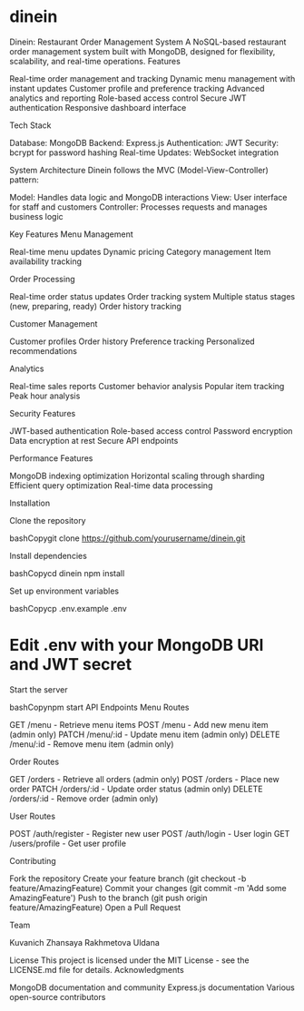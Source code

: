 # dinein
Dinein: Restaurant Order Management System
A NoSQL-based restaurant order management system built with MongoDB, designed for flexibility, scalability, and real-time operations.
Features

Real-time order management and tracking
Dynamic menu management with instant updates
Customer profile and preference tracking
Advanced analytics and reporting
Role-based access control
Secure JWT authentication
Responsive dashboard interface

Tech Stack

Database: MongoDB
Backend: Express.js
Authentication: JWT
Security: bcrypt for password hashing
Real-time Updates: WebSocket integration

System Architecture
Dinein follows the MVC (Model-View-Controller) pattern:

Model: Handles data logic and MongoDB interactions
View: User interface for staff and customers
Controller: Processes requests and manages business logic

Key Features
Menu Management

Real-time menu updates
Dynamic pricing
Category management
Item availability tracking

Order Processing

Real-time order status updates
Order tracking system
Multiple status stages (new, preparing, ready)
Order history tracking

Customer Management

Customer profiles
Order history
Preference tracking
Personalized recommendations

Analytics

Real-time sales reports
Customer behavior analysis
Popular item tracking
Peak hour analysis

Security Features

JWT-based authentication
Role-based access control
Password encryption
Data encryption at rest
Secure API endpoints

Performance Features

MongoDB indexing optimization
Horizontal scaling through sharding
Efficient query optimization
Real-time data processing

Installation

Clone the repository

bashCopygit clone https://github.com/yourusername/dinein.git

Install dependencies

bashCopycd dinein
npm install

Set up environment variables

bashCopycp .env.example .env
# Edit .env with your MongoDB URI and JWT secret

Start the server

bashCopynpm start
API Endpoints
Menu Routes

GET /menu - Retrieve menu items
POST /menu - Add new menu item (admin only)
PATCH /menu/:id - Update menu item (admin only)
DELETE /menu/:id - Remove menu item (admin only)

Order Routes

GET /orders - Retrieve all orders (admin only)
POST /orders - Place new order
PATCH /orders/:id - Update order status (admin only)
DELETE /orders/:id - Remove order (admin only)

User Routes

POST /auth/register - Register new user
POST /auth/login - User login
GET /users/profile - Get user profile

Contributing

Fork the repository
Create your feature branch (git checkout -b feature/AmazingFeature)
Commit your changes (git commit -m 'Add some AmazingFeature')
Push to the branch (git push origin feature/AmazingFeature)
Open a Pull Request

Team

Kuvanich Zhansaya
Rakhmetova Uldana

License
This project is licensed under the MIT License - see the LICENSE.md file for details.
Acknowledgments

MongoDB documentation and community
Express.js documentation
Various open-source contributors
